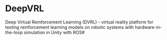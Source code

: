 # DeepVRL
Deep Virtual Reinforcement Learning (DVRL) - virtual reality platform for testing reinforcement learning models on robotic systems with hardware-in-the-loop simulation in Unity with ROS#
